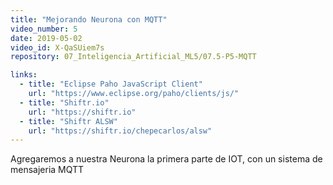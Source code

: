 ```yaml
---
title: "Mejorando Neurona con MQTT"
video_number: 5
date: 2019-05-02
video_id: X-QaSUiem7s
repository: 07_Inteligencia_Artificial_ML5/07.5-P5-MQTT

links:
  - title: "Eclipse Paho JavaScript Client"
    url: "https://www.eclipse.org/paho/clients/js/"
  - title: "Shiftr.io"
    url: "https://shiftr.io"
  - title: "Shiftr ALSW"
    url: "https://shiftr.io/chepecarlos/alsw"
---
```


Agregaremos a nuestra Neurona la primera parte de IOT, con un sistema de mensajeria MQTT 
